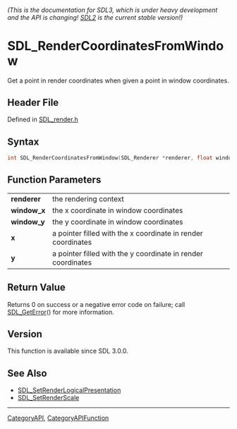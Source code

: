 ###### (This is the documentation for SDL3, which is under heavy development and the API is changing! [SDL2](https://wiki.libsdl.org/SDL2/) is the current stable version!)
# SDL_RenderCoordinatesFromWindow

Get a point in render coordinates when given a point in window coordinates.

## Header File

Defined in [SDL_render.h](https://github.com/libsdl-org/SDL/blob/main/include/SDL3/SDL_render.h)

## Syntax

```c
int SDL_RenderCoordinatesFromWindow(SDL_Renderer *renderer, float window_x, float window_y, float *x, float *y);

```

## Function Parameters

|                  |                                                              |
| ---------------- | ------------------------------------------------------------ |
| **renderer**     | the rendering context                                        |
| **window_x**     | the x coordinate in window coordinates                       |
| **window_y**     | the y coordinate in window coordinates                       |
| **x**            | a pointer filled with the x coordinate in render coordinates |
| **y**            | a pointer filled with the y coordinate in render coordinates |

## Return Value

Returns 0 on success or a negative error code on failure; call
[SDL_GetError](SDL_GetError)() for more information.

## Version

This function is available since SDL 3.0.0.

## See Also

* [SDL_SetRenderLogicalPresentation](SDL_SetRenderLogicalPresentation)
* [SDL_SetRenderScale](SDL_SetRenderScale)

----
[CategoryAPI](CategoryAPI), [CategoryAPIFunction](CategoryAPIFunction)

